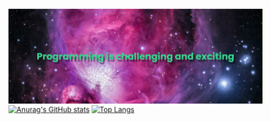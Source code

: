 ![alt text](./pictures/banner.png)
[![Anurag's GitHub stats](https://github-readme-stats.vercel.app/api?username=LinhNguyenLe2109&count_private=true&show_icons=true&theme=merko)](https://github.com/anuraghazra/github-readme-stats)
[![Top Langs](https://github-readme-stats.vercel.app/api/top-langs/?username=LinhNguyenLe2109)](https://github.com/anuraghazra/github-readme-stats)

